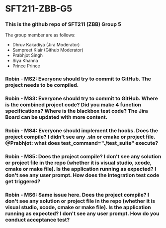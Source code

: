 # SFT211-ZBB-G5
### This is the github repo of SFT211 (ZBB) Group 5
The group member are as follows:
* Dhruv Kakadiya (Jira Moderator)
* Sampreet Klair (Github Moderator)
* Prabhjot Singh
* Siya Khanna
* Prince Prince

### Robin - MS2: Everyone should try to commit to GitHub. The project needs to be compiled.

### Robin - MS3: Everyone should try to commit to GitHub. Where is the combined project code? Did you make 4 function specifications? Where is the blackbox test code? The Jira Board can be updated with more content.

### Robin - MS4: Everyone should implement the hooks. Does the project compile? I didn't see any .sln or cmake or project file.  @Prabhjot: what does test_command="./test_suite" execute?

### Robin - MS5: Does the project compile? I don't see any solution or project file in the repo (whether it is visual studio, xcode, cmake or make file). Is the application running as expected? I don't see any user prompt. How does the integration test code get triggered?

### Robin - MS6: Same issue here. Does the project compile? I don't see any solution or project file in the repo (whether it is visual studio, xcode, cmake or make file). Is the application running as expected? I don't see any user prompt. How do you conduct acceptance test?

